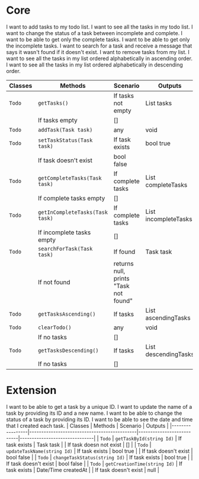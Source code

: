 # Core
I want to add tasks to my todo list.
I want to see all the tasks in my todo list.
I want to change the status of a task between incomplete and complete.
I want to be able to get only the complete tasks.
I want to be able to get only the incomplete tasks.
I want to search for a task and receive a message that says it wasn't found if it doesn't exist.
I want to remove tasks from my list.
I want to see all the tasks in my list ordered alphabetically in ascending order.
I want to see all the tasks in my list ordered alphabetically in descending order.

| Classes         | Methods                                     | Scenario                  | Outputs                               |
|-----------------|---------------------------------------------|---------------------------|---------------------------------------|
| `Todo`          | `getTasks()`                                | If tasks not empty	    | List<Task> tasks                      |
                                                                | If tasks empty            | []                                    |
| `Todo`	      | `addTask(Task task)`                        | any			            | void			                        |
| `Todo`	      | `setTaskStatus(Task task)`                  | If task exists            | bool true			                    |
                                                                | If task doesn't exist     | bool false                            |
| `Todo`	      | `getCompleteTasks(Task task)`               | If complete tasks         | List<Task> completeTasks       	    |
                                                                | If complete tasks empty   | []                                    |
| `Todo`	      | `getInCompleteTasks(Task task)`             | If complete tasks         | List<Task> incompleteTasks            |
                                                                | If incomplete tasks empty | []       	                            |
| `Todo`	      | `searchForTask(Task task)`                  | If found			        | Task task			                    |
                                                                | If not found			    | returns null, prints "Task not found" |
| `Todo`	      | `getTasksAscending()`                       | If tasks                  | List<Task> ascendingTasks             |
| `Todo`	      | `clearTodo()`                               | any                       | void       	                        |
                                                                | If no tasks               | []                                    |
| `Todo`	      | `getTasksDescending()`                      | If tasks                  | List<Task> descendingTasks            |
                                                                | If no tasks               | []                                    |


# Extension
I want to be able to get a task by a unique ID.
I want to update the name of a task by providing its ID and a new name.
I want to be able to change the status of a task by providing its ID.
I want to be able to see the date and time that I created each task.
| Classes         | Methods                                     | Scenario                  | Outputs                       |
|-----------------|---------------------------------------------|---------------------------|-------------------------------|
| `Todo`          | `getTaskById(string Id)`                    | If task exists	        | Task task                     |
                                                                | If task doesn not exist   | []                            |
| `Todo`          | `updateTaskName(string Id)`                 | If task exists	        | bool true                     |
                                                                | If task doesn't exist     | bool false                    |
| `Todo`          | `changeTaskStatus(string Id)`               | If task exists	        | bool true                     |
                                                                | If task doesn't exist     | bool false                    |
| `Todo`          | `getCreationTime(string Id)`                | If task exists	        | Date/Time createdAt           |
                                                                | If task doesn't exist     | null                          |